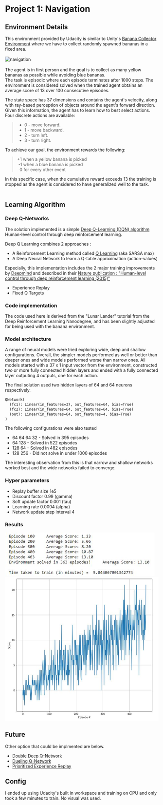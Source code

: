 # Project 1: Navigation

</hr>

## Environment Details
This environment provided by Udacity is similar to Unity's [Banana Collector Environment](https://github.com/Unity-Technologies/ml-agents/blob/master/docs/Learning-Environment-Examples.md#banana-collector) where we have to collect randomly spawned bananas in a fixed area.</br>
</br>
![navigation](https://github.com/p-Cyan/Udacity_DeepRL_P1_Navigation/blob/main/images/navigation.gif)</br>
</br>
The agent is in first person and the goal is to collect as many yellow bananas as possible while avoiding blue bananas.</br>
The task is episodic where each episode terminates after 1000 steps. The environment is considered solved when the trained agent obtains an average score of 13 over 100 consecutive episodes.</br>

The state space has 37 dimensions and contains the agent's velocity, along with ray-based perception of objects around the agent's forward direction. Given this information, the agent has to learn how to best select actions. Four discrete actions are available:
>- 0 - move forward.</br>
>- 1 - move backward.</br>
>- 2 - turn left.</br>
>- 3 - turn right.</br>

To achieve our goal, the environment rewards the following:
> +1 when a yellow banana is picked</br>
> &nbsp;-1 when a blue banana is picked</br>
> &nbsp;&nbsp;0 for every other event</br>

In this specific case, when the cumulative reward exceeds 13 the training is stopped as the agent is considered to have generalized well to the task.</br>
</br>


## Learning Algorithm

### Deep Q-Networks

The solution implemented is a simple [Deep Q-Learning (DQN) algorithm](https://deepmind.com/research/dqn/) Human-level control through deep reinforcement learning.

Deep Q Learning combines 2 approaches :
- A Reinforcement Learning method called [Q Learning](https://en.wikipedia.org/wiki/Q-learning) (aka SARSA max)
- A Deep Neural Network to learn a Q-table approximation (action-values)

Especially, this implementation includes the 2 major training improvements by [Deepmind](https://deepmind.com) and described in their [Nature publication : "Human-level control through deep reinforcement learning (2015)"](https://storage.googleapis.com/deepmind-media/dqn/DQNNaturePaper.pdf)
- Experience Replay 
- Fixed Q Targets

### Code implementation
The code used here is derived from the "Lunar Lander" tutorial from the Deep Reinforcement Learning Nanodegree, and has been slightly adjusted for being used with the banana environment.

### Model architecture
A range of neural models were tried exploring wide, deep and shallow configurations. Overall, the simpler models performed as well or better than deeper ones and wide models performed worse than narrow ones. All models started with a 37 x 1 input vector from the environment, constructed two or more fully connected hidden layers and ended with a fully connected layer outputing 4 outputs, one for each action. 
 
The final solution used two hidden layers of 64 and 64 neurons respectively. 

```
QNetwork(
  (fc1): Linear(in_features=37, out_features=64, bias=True)
  (fc2): Linear(in_features=64, out_features=64, bias=True)
  (out): Linear(in_features=64, out_features=4, bias=True)
)
```

The following configurations were also tested

* 64 64 64 32 - Solved in 395 episodes
* 64 128 - Solved in 522 episodes
* 128 64 - Solved in 482 episodes
* 128 256 - Did not solve in under 1000 episodes

The interesting observation from this is that narrow and shallow networks worked best and the wide networks failed to converge.

### Hyper parameters

- Replay buffer size 1e5
- Discount factor 0.99 (gamma)
- Soft update factor 0.001 (tau)
- Learning rate 0.0004 (alpha)
- Network update step interval 4

### Results
![results](https://github.com/p-Cyan/Udacity_DeepRL_P1_Navigation/blob/main/images/history.JPG)
![plot](https://github.com/p-Cyan/Udacity_DeepRL_P1_Navigation/blob/main/images/final%20graph.JPG)


## Future

Other option that could be implmented are below.
-  [Double Deep Q-Network](https://arxiv.org/abs/1509.06461)
-  [Dueling Q-Network](https://arxiv.org/abs/1511.06581)
-  [Prioritized Experience Replay](https://arxiv.org/abs/1511.05952)

## Config

I ended up using Udacity's built in workspace and training on CPU and only took a few minutes to train. No visual was used.
